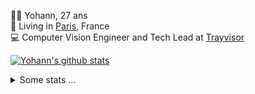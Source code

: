 <p>
  👨🏻 <bold>Yohann</bold>, 27 ans<br/>
  💼 Living in <a href="https://www.google.com/maps?q=paris">Paris</a>, France<br/>
  💻 Computer Vision Engineer and Tech Lead at <a href="https://trayvisor.com/">Trayvisor</a><br/>
</p>

<a href="https://github.com/anuraghazra/github-readme-stats"><img align="center" src="https://github-readme-stats-go94hl40s-yohann84l.vercel.app//api?username=yohann84L&show_icons=true&include_all_commits=true" alt="Yohann's github stats" /> </a>


<details>
  <summary>Some stats ...</summary><br/>
  

<!--START_SECTION:waka-->
![Code Time](http://img.shields.io/badge/Code%20Time-599%20hrs%2052%20mins-blue)

![Profile Views](http://img.shields.io/badge/Profile%20Views-0-blue)

**🐱 My GitHub Data** 

> 📦 440.6 kB Used in GitHub's Storage 
 > 
> 🏆 307 Contributions in the Year 2023
 > 
> 🚫 Not Opted to Hire
 > 
> 📜 24 Public Repositories 
 > 
> 🔑 21 Private Repositories 
 > 
**I'm an Early 🐤** 

```text
🌞 Morning                9174 commits        ████████░░░░░░░░░░░░░░░░░   31.62 % 
🌆 Daytime                16314 commits       ██████████████░░░░░░░░░░░   56.23 % 
🌃 Evening                3374 commits        ███░░░░░░░░░░░░░░░░░░░░░░   11.63 % 
🌙 Night                  151 commits         ░░░░░░░░░░░░░░░░░░░░░░░░░   00.52 % 
```
📅 **I'm Most Productive on Wednesday** 

```text
Monday                   5194 commits        ████░░░░░░░░░░░░░░░░░░░░░   17.90 % 
Tuesday                  5278 commits        █████░░░░░░░░░░░░░░░░░░░░   18.19 % 
Wednesday                6616 commits        ██████░░░░░░░░░░░░░░░░░░░   22.80 % 
Thursday                 6495 commits        ██████░░░░░░░░░░░░░░░░░░░   22.39 % 
Friday                   5072 commits        ████░░░░░░░░░░░░░░░░░░░░░   17.48 % 
Saturday                 139 commits         ░░░░░░░░░░░░░░░░░░░░░░░░░   00.48 % 
Sunday                   219 commits         ░░░░░░░░░░░░░░░░░░░░░░░░░   00.75 % 
```


📊 **This Week I Spent My Time On** 

```text
🕑︎ Time Zone: Europe/Paris

💬 Programming Languages: 
Python                   2 hrs 7 mins        ████████░░░░░░░░░░░░░░░░░   31.10 % 
Jupyter                  2 hrs 2 mins        ███████░░░░░░░░░░░░░░░░░░   29.92 % 
Batchfile                58 mins             ████░░░░░░░░░░░░░░░░░░░░░   14.34 % 
JavaScript               58 mins             ████░░░░░░░░░░░░░░░░░░░░░   14.20 % 
Docker                   18 mins             █░░░░░░░░░░░░░░░░░░░░░░░░   04.54 % 

🔥 Editors: 
PyCharm                  3 hrs 32 mins       █████████████░░░░░░░░░░░░   51.87 % 
VS Code                  2 hrs 19 mins       ████████░░░░░░░░░░░░░░░░░   33.92 % 
WebStorm                 58 mins             ████░░░░░░░░░░░░░░░░░░░░░   14.21 % 

💻 Operating System: 
Mac                      6 hrs 50 mins       █████████████████████████   100.00 % 
```

**I Mostly Code in Python** 

```text
Python                   20 repos            ████████████░░░░░░░░░░░░░   50.00 % 
Jupyter Notebook         4 repos             ██░░░░░░░░░░░░░░░░░░░░░░░   10.00 % 
HTML                     2 repos             █░░░░░░░░░░░░░░░░░░░░░░░░   05.00 % 
JavaScript               2 repos             █░░░░░░░░░░░░░░░░░░░░░░░░   05.00 % 
Shell                    1 repo              █░░░░░░░░░░░░░░░░░░░░░░░░   02.50 % 
```




 Last Updated on 31/05/2023 00:28:27 UTC
<!--END_SECTION:waka-->
